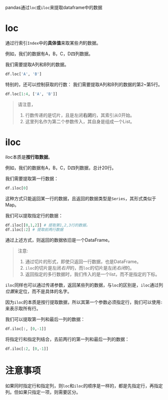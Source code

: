 pandas通过`loc`或`iloc`来提取dataframe中的数据

# loc
通过行索引`Index`中的**具体值**来取某些*列*的数据。

例如，我们的数据有A，B，C，D四列数据。

我们需要提取A列和B列的数据。
```python
df.loc['A', 'B']
```

特别的，还可以控制获取的行数：
我们需要提取A列和B列的数据的第2~第5行。
```python
df.loc[1:4, ['A', 'B']]
```
> 请注意，
> 1. 行数传递的是切片，且是左闭**右闭**的，其索引从0开始。
> 2. 这里列名作为第二个参数传入，其自身是组成一个List。
# iloc
iloc本质是**按行取数据**。

例如，我们的数据有A，B，C，D四列数据，总计20行。

我们需要提取第一行数据：
```python
df.iloc[0]
```
这种方式只能返回某一行的数据，且返回的数据类型是`Series`，其形式类似于Map。

我们可以提取指定行的数据：
```python
df.iloc[[0,1,2]] # 提取第1,2,3行的数据。
df.iloc[:2] # 提取前两行数据
```
通过上述方式，则返回的数据依旧是一个DataFrame。
> 注意:
> 1. 通过切片的形式，即使只返回一行数据，也是DataFrame。
> 2. `iloc`的切片是左闭*右开*的，而`loc`的切片是左闭*右闭*的。
> 3. 返回指定的多行数据时，我们传入的是一个list，而不是指定的下标。

`iloc`同样也可以通过传递参数，返回某些列的数据，与`loc`的区别是，`iloc`通过列*位置*来定位，而不是具体的名字。

因为`iloc`的本质是按行提取数据，所以其第一个参数必须指定行，我们可以使用`:`来表示取所有行。

我们可以提取第一列和最后一列的数据：
```python
df.iloc[:, [0,-1]]
```

将指定行和指定列结合，去前两行的第一列和最后一列的数据：
```python
df.iloc[:2, [0,-1]]
```

# 注意事项
如果同时指定行和指定列，则`loc`和`iloc`的顺序是一样的，都是先指定行，再指定列。但如果只指定一项，则需要区分。